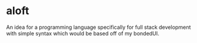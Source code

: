 # aloft
An idea for a programming language specifically for full stack development with simple syntax which would be based off of my bondedUI.
